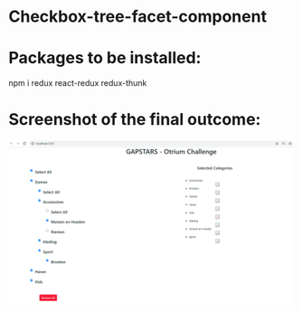 # Checkbox-tree-facet-component


# Packages to be installed:

npm i redux react-redux redux-thunk


# Screenshot of the final outcome:

![](images/screenshot.PNG)

